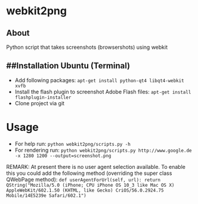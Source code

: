 **webkit2png** 
==============

About
------
Python script that takes screenshots (browsershots) using webkit

##Installation
Ubuntu (Terminal)
------
- Add following packages: ``apt-get install python-qt4 libqt4-webkit xvfb``
- Install the flash plugin to screenshot Adobe Flash files: ``apt-get install flashplugin-installer``
- Clone project via git

Usage
=====
- For help run: ``python webkit2png/scripts.py -h``
- For rendering run: ``python webkit2png/scripts.py http://www.google.de -x 1280 1200 --output=screenshot.png``


REMARK: At present there is no user agent selection available. To enable this you could add the following method (overriding the super class QWebPage method):
``def userAgentForUrl(self, url): return QString("Mozilla/5.0 (iPhone; CPU iPhone OS 10_3 like Mac OS X) AppleWebKit/602.1.50 (KHTML, like Gecko) CriOS/56.0.2924.75 Mobile/14E5239e Safari/602.1")``
